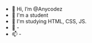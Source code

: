 - 👋 Hi, I’m @Anycodez
- 👀 I'm a student
- 🌱 I'm studying HTML, CSS, JS.
- 💞️ -
- 📫 -

<!---
Anycodez/Anycodez is a ✨ special ✨ repository because its `README.md` (this file) appears on your GitHub profile.
You can click the Preview link to take a look at your changes.
--->
